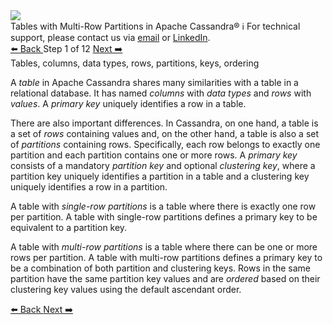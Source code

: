 <!-- TOP -->
<div class="top">
  <img class="scenario-academy-logo" src="https://datastax-academy.github.io/katapod-shared-assets/images/ds-academy-2023.svg" />
  <div class="scenario-title-section">
    <span class="scenario-title">Tables with Multi-Row Partitions in Apache Cassandra®</span>
    <span class="scenario-subtitle">ℹ️ For technical support, please contact us via <a href="mailto:aleksandr.volochnev@datastax.com">email</a> or <a href="https://dtsx.io/aleks">LinkedIn</a>.</span>
  </div>
</div>

<!-- NAVIGATION -->
<div id="navigation-top" class="navigation-top">
 <a href='command:katapod.loadPage?[{"step":"intro"}]'
   class="btn btn-dark navigation-top-left">⬅️ Back
 </a>
<span class="step-count"> Step 1 of 12</span>
 <a href='command:katapod.loadPage?[{"step":"step2-cassandra"}]' 
    class="btn btn-dark navigation-top-right">Next ➡️
  </a>
</div>

<!-- CONTENT -->

<div class="step-title">Tables, columns, data types, rows, partitions, keys, ordering</div>

A *table* in Apache Cassandra shares many similarities with a table in a relational database. It has named *columns* with *data types* and *rows* with *values*. A *primary key* uniquely identifies a row in a table. 

There are also important differences. In Cassandra, on one hand, a table is a set of *rows* containing values and, on the other hand,
a table is also a set of *partitions* containing rows. Specifically, each row belongs to exactly one partition and each partition contains one or more rows. A *primary key* consists of a mandatory *partition key* and optional *clustering key*, where
a partition key uniquely identifies a partition in a table and a clustering key uniquely identifies a row in a partition.

A table with *single-row partitions* is a table where there is exactly one row per partition. A table 
with single-row partitions defines a primary key to be equivalent to a partition key.  

A table with *multi-row partitions* is a table where there can be one or more rows per partition. A table 
with multi-row partitions defines a primary key to be a combination of both partition and clustering keys. Rows in the 
same partition have the same partition key values and are *ordered* based on their clustering key values using the default ascendant order.

<!-- NAVIGATION -->
<div id="navigation-bottom" class="navigation-bottom">
 <a href='command:katapod.loadPage?[{"step":"intro"}]'
   class="btn btn-dark navigation-bottom-left">⬅️ Back
 </a>
 <a href='command:katapod.loadPage?[{"step":"step2-cassandra"}]'
    class="btn btn-dark navigation-bottom-right">Next ➡️
  </a>
</div>
